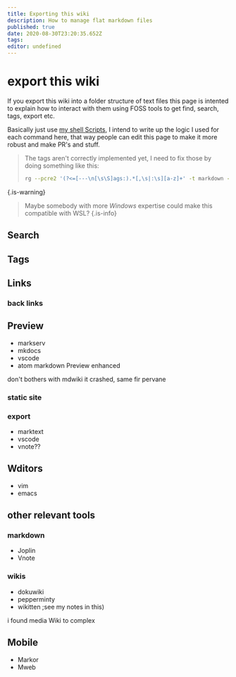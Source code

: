 ```yaml
---
title: Exporting this wiki
description: How to manage flat markdown files
published: true
date: 2020-08-30T23:20:35.652Z
tags: 
editor: undefined
---
```


#  export this wiki

If you export this wiki into a folder structure of text files this page is intented to explain how to interact with them using FOSS tools to get find, search, tags, export etc.

Basically just use [my shell Scripts](https://github.com/RyanGreenup/cadmus), I intend to write up the logic I used for each command here, that way people can edit this page to make it more robust and make PR's and stuff.

> The tags aren't correctly implemented yet, I need to fix those by doing something like this:
> ```bash
> rg --pcre2 '(?<=[---\n[\s\S]ags:).*[,\s|:\s][a-z]+' -t markdown -o | sd -s ':' ' ' | sd -s ',' ' ' | sed s/^/tmsu\ tag\ /
> ```
{.is-warning}

> Maybe somebody with more *Windows* expertise could make this compatible with WSL?
{.is-info}

## Search

## Tags

## Links

### back links

## Preview

- markserv
- mkdocs
- vscode
- atom markdown Preview enhanced

don't bothers with mdwiki  it crashed,  same fir pervane  
 ###  static  site
 
 ###  export
 
 * marktext
 * vscode
 * vnote??

## Wditors

- vim
- emacs

## other relevant  tools

###  markdown

* Joplin
* Vnote

### wikis

- dokuwiki
- pepperminty
-  wikitten ;see my notes in this)

i  found media Wiki to complex

##  Mobile

* Markor
* Mweb